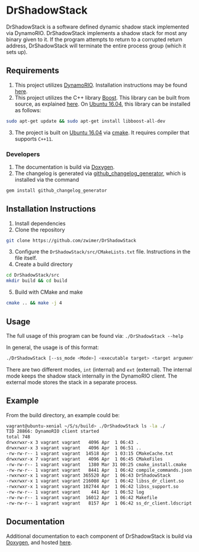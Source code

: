 # DrShadowStack

DrShadowStack is a software defined dynamic shadow stack implemented via DynamoRIO. DrShadowStack implements a shadow stack for most any binary given to it. If the program attempts to return to a corrupted return address, DrShadowStack will terminate the entire process group (which it sets up).

## Requirements

1. This project utilizes [DynamoRIO](https://github.com/DynamoRIO/dynamorio). Installation instructions may be found [here](https://github.com/DynamoRIO/dynamorio/wiki/How-To-Build).
2. This project utilizes the C++ library [Boost](https://boost.org). This library can be built from source, as explained [here](https://www.boost.org/doc/libs/1_66_0/more/getting_started/unix-variants.html). On [Ubuntu 16.04](http://releases.ubuntu.com/16.04.4/), this library can be installed as follows:
```bash
sudo apt-get update && sudo apt-get install libboost-all-dev
```
3. The project is built on [Ubuntu 16.04](http://releases.ubuntu.com/16.04.4/) via [cmake](https://cmake.org/). It requires compiler that supports `C++11`.

### Developers

1. The documentation is build via [Doxygen](http://www.stack.nl/~dimitri/doxygen/).
2. The changelog is generated via [github\_changelog\_generator](https://github.com/skywinder/github-changelog-generator), which is installed via the command 
```bash
gem install github_changelog_generator
```

## Installation Instructions

1. Install dependencies
2. Clone the repository
```bash
git clone https://github.com/zwimer/DrShadowStack
```
3. Configure the `DrShadowStack/src/CMakeLists.txt` file. Instructions in the file itself.
4. Create a build directory
```bash
cd DrShadowStack/src
mkdir build && cd build
```
5. Build with CMake and make
```bash
cmake .. && make -j 4
```

## Usage

The full usage of this program can be found via: `./DrShadowStack --help`

In general, the usage is of this format: 
```bash
./DrShadowStack [--ss_mode <Mode>] <executable target> <target arguments>
```

There are two different modes, `int` (internal) and `ext` (external). The internal mode keeps the shadow stack internally in the DynamoRIO client. The external mode stores the stack in a separate process.

## Example

From the build directory, an example could be:
```bash
vagrant@ubuntu-xenial ~/S/s/build> ./DrShadowStack ls -la ./
TID 28866: DynamoRIO client started
total 748
drwxrwxr-x 3 vagrant vagrant   4096 Apr  1 06:43 .
drwxrwxr-x 3 vagrant vagrant   4096 Apr  1 06:51 ..
-rw-rw-r-- 1 vagrant vagrant  14518 Apr  1 03:15 CMakeCache.txt
drwxrwxr-x 7 vagrant vagrant   4096 Apr  1 06:45 CMakeFiles
-rw-rw-r-- 1 vagrant vagrant   1380 Mar 31 00:25 cmake_install.cmake
-rw-rw-r-- 1 vagrant vagrant   8441 Apr  1 06:42 compile_commands.json
-rwxrwxr-x 1 vagrant vagrant 365520 Apr  1 06:43 DrShadowStack
-rwxrwxr-x 1 vagrant vagrant 216008 Apr  1 06:42 libss_dr_client.so
-rwxrwxr-x 1 vagrant vagrant 102744 Apr  1 06:42 libss_support.so
-rw-rw-r-- 1 vagrant vagrant    441 Apr  1 06:52 log
-rw-rw-r-- 1 vagrant vagrant  16012 Apr  1 06:42 Makefile
-rw-rw-r-- 1 vagrant vagrant   8157 Apr  1 06:42 ss_dr_client.ldscript
```

## Documentation

Additional documentation to each component of DrShadowStack is build via [Doxygen](http://www.stack.nl/~dimitri/doxygen/), and hosted [here](https://zwimer.com/DrShadowStack).
